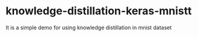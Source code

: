 # knowledge-distillation-keras-mnistt
It is a simple demo for using knowledge distillation in mnist dataset
